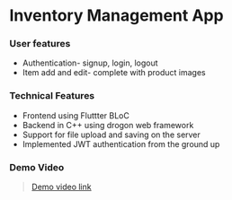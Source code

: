 # Inventory Management App
### User features
- Authentication- signup, login, logout
- Item add and edit- complete with product images

### Technical Features
- Frontend using Fluttter BLoC
- Backend in C++ using drogon web framework
- Support for file upload and saving on the server
- Implemented JWT authentication from the ground up

### Demo Video
>[Demo video link](https://drive.google.com/file/d/1vbHduhebk50xiQQWHWns3mHPO8gkiHnc/view?usp=sharing)

